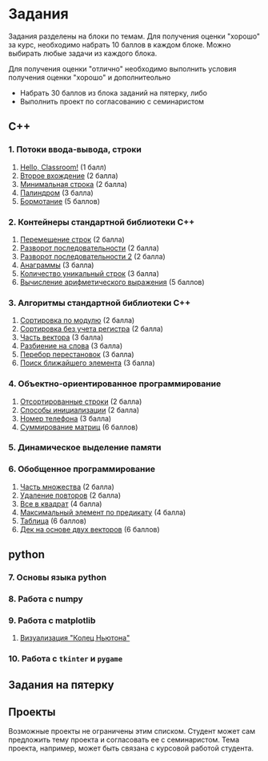 # Задания

Задания разделены на блоки по темам. Для получения оценки "хорошо" за курс, необходимо набрать 10 баллов в каждом блоке. Можно выбирать любые задачи из каждого блока.

Для получения оценки "отлично" необходимо выполнить условия получения оценки "хорошо" и дополнитеольно

* Набрать 30 баллов из блока заданий на пятерку, либо
* Выполнить проект по согласованию с семинаристом

## C++

### 1. Потоки ввода-вывода, строки

1. [Hello, Classroom!](https://classroom.github.com/classrooms/66505170-nsu-programming-2020/assignments/hello-classroom) (1 балл)
2. [Второе вхождение](https://classroom.github.com/classrooms/66505170-nsu-programming-2020/assignments/vtoroe-vhozhdenie) (2 балла)
3. [Минимальная строка](https://classroom.github.com/classrooms/66505170-nsu-programming-2020/assignments/minimalnaya-stroka) (2 балла)
4. [Палиндром](https://classroom.github.com/classrooms/66505170-nsu-programming-2020/assignments/palindrom) (3 балла)
5. [Бормотание](https://classroom.github.com/classrooms/66505170-nsu-programming-2020/assignments/bormotanie) (5 баллов)

### 2. Контейнеры стандартной библиотеки C++

1. [Перемещение строк](https://classroom.github.com/classrooms/66505170-nsu-programming-2020/assignments/peremeshchenie-strok) (2 балла)
2. [Разворот последовательности](https://classroom.github.com/classrooms/66505170-nsu-programming-2020/assignments/razvorot-posledovatelnosti) (2 балла)
3. [Разворот последовательности 2](https://classroom.github.com/classrooms/66505170-nsu-programming-2020/assignments/razvorot-posledovatelnosti-2) (2 балла)
4. [Анаграммы](https://classroom.github.com/classrooms/66505170-nsu-programming-2020/assignments/anagrammy) (3 балла)
5. [Количество уникальный строк](https://classroom.github.com/classrooms/66505170-nsu-programming-2020/assignments/kolichestvo-unikalnyy-strok) (3 балла)
6. [Вычисление арифметического выражения](https://classroom.github.com/classrooms/66505170-nsu-programming-2020/assignments/vychislenie-arifmeticheskogo-vyrazhenie) (5 баллов)

### 3. Алгоритмы стандартной библиотеки C++

1. [Сортировка по модулю](https://classroom.github.com/classrooms/66505170-nsu-programming-2020/assignments/sortirovka-po-modulyu) (2 балла)
2. [Сортировка без учета регистра](https://classroom.github.com/classrooms/66505170-nsu-programming-2020/assignments/sortirovka-bez-ucheta-registra) (2 балла)
3. [Часть вектора](https://classroom.github.com/classrooms/66505170-nsu-programming-2020/assignments/chast-vektora) (3 балла)
4. [Разбиение на слова](https://classroom.github.com/classrooms/66505170-nsu-programming-2020/assignments/razbienie-na-slova) (3 балла)
5. [Перебор перестановок](https://classroom.github.com/classrooms/66505170-nsu-programming-2020/assignments/perebor-perestanovok) (3 балла)
6. [Поиск ближайшего элемента](https://classroom.github.com/classrooms/66505170-nsu-programming-2020/assignments/poisk-blizhayshego-elementa) (3 балла)

### 4. Объектно-ориентированное программирование

1. [Отсортированные строки](https://classroom.github.com/classrooms/66505170-nsu-programming-2020/assignments/otsortirovannye-stroki) (2 балла)
2. [Способы инициализации](https://classroom.github.com/classrooms/66505170-nsu-programming-2020/assignments/sposoby-inicializacii) (2 балла)
3. [Номер телефона](https://classroom.github.com/classrooms/66505170-nsu-programming-2020/assignments/nomer-telefona) (3 балла)
4. [Суммирование матриц](https://classroom.github.com/classrooms/66505170-nsu-programming-2020/assignments/summirovanie-matric) (6 баллов)

### 5. Динамическое выделение памяти

### 6. Обобщенное программирование

1. [Часть множества](https://classroom.github.com/classrooms/66505170-nsu-programming-2020/assignments/chast-mnozhestva) (2 балла)
2. [Удаление повторов](https://classroom.github.com/classrooms/66505170-nsu-programming-2020/assignments/udalenie-povtorov) (2 балла) 
3. [Все в квадрат](https://classroom.github.com/classrooms/66505170-nsu-programming-2020/assignments/vse-v-kvadrat) (4 балла)
4. [Максимальный элемент по предикату](https://classroom.github.com/classrooms/66505170-nsu-programming-2020/assignments/poisk-blizhayshego-elementa) (4 балла)
5. [Таблица](https://classroom.github.com/classrooms/66505170-nsu-programming-2020/assignments/tablica) (6 баллов)
6. [Дек на основе двух векторов](https://classroom.github.com/classrooms/66505170-nsu-programming-2020/assignments/dek-na-osnove-dvuh-vektorov) (6 баллов)

## python

### 7. Основы языка python

### 8. Работа с numpy

### 9. Работа с matplotlib
1. [Визуализация "Колец Ньютона"]()


### 10. Работа с `tkinter` и `pygame`

## Задания на пятерку

## Проекты
Возможные проекты не ограничены этим списком. Студент может сам предложить тему проекта и согласовать ее с семинаристом. Тема проекта, например, может быть связана с курсовой работой студента.